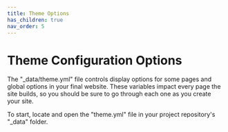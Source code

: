 ```yaml
---
title: Theme Options
has_children: true
nav_order: 5
---
```


# Theme Configuration Options

The "_data/theme.yml" file controls display options for some pages and global options in your final website. 
These variables impact every page the site builds, so you should be sure to go through each one as you create your site.

To start, locate and open the "theme.yml" file in your project repository's "_data" folder.
